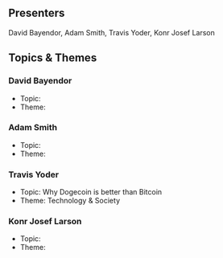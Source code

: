 ## Presenters

David Bayendor, Adam Smith, Travis Yoder, Konr Josef Larson

## Topics & Themes

### David Bayendor

* Topic:
* Theme:

### Adam Smith

* Topic:
* Theme:

### Travis Yoder

* Topic: Why Dogecoin is better than Bitcoin
* Theme: Technology & Society

### Konr Josef Larson

* Topic:
* Theme:
